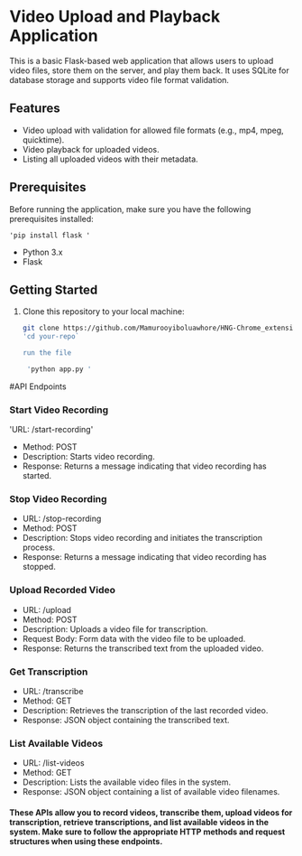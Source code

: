 # Video Upload and Playback Application

This is a basic Flask-based web application that allows users to upload video files, store them on the server, and play them back. It uses SQLite for database storage and supports video file format validation.

## Features

- Video upload with validation for allowed file formats (e.g., mp4, mpeg, quicktime).
- Video playback for uploaded videos.
- Listing all uploaded videos with their metadata.

## Prerequisites

Before running the application, make sure you have the following prerequisites installed:


    'pip install flask '

- Python 3.x
- Flask

## Getting Started

1. Clone this repository to your local machine:

   ```bash
   git clone https://github.com/Mamurooyiboluawhore/HNG-Chrome_extension```
   'cd your-repo`

   run the file 

    'python app.py '


#API Endpoints
### Start Video Recording
'URL: /start-recording'
- Method: POST
- Description: Starts video recording.
- Response: Returns a message indicating that video recording has started.
### Stop Video Recording
- URL: /stop-recording
- Method: POST
- Description: Stops video recording and initiates the transcription process.
- Response: Returns a message indicating that video recording has stopped.
### Upload Recorded Video
- URL: /upload
- Method: POST
- Description: Uploads a video file for transcription.
- Request Body: Form data with the video file to be uploaded.
- Response: Returns the transcribed text from the uploaded video.
### Get Transcription
- URL: /transcribe
- Method: GET
- Description: Retrieves the transcription of the last recorded video.
- Response: JSON object containing the transcribed text.
### List Available Videos
- URL: /list-videos
- Method: GET
- Description: Lists the available video files in the system.
- Response: JSON object containing a list of available video filenames.
  
#### These APIs allow you to record videos, transcribe them, upload videos for transcription, retrieve transcriptions, and list available videos in the system. Make sure to follow the appropriate HTTP methods and request structures when using these endpoints.
